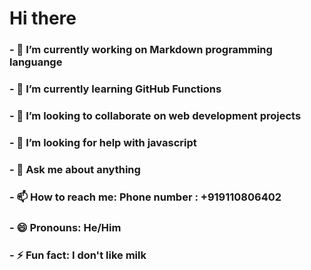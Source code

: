 # Hi there

### - 🔭 I’m currently working on Markdown programming languange
### - 🌱 I’m currently learning GitHub Functions
### - 👯 I’m looking to collaborate on web development projects
### - 🤔 I’m looking for help with javascript
### - 💬 Ask me about anything
### - 📫 How to reach me: Phone number : +919110806402
### - 😄 Pronouns: He/Him
### - ⚡ Fun fact: I don't like milk
<!--
**OmBiradar/OmBiradar** is a ✨ _special_ ✨ repository because its `README.md` (this file) appears on your GitHub profile.

Here are some ideas to get you started:


-->
